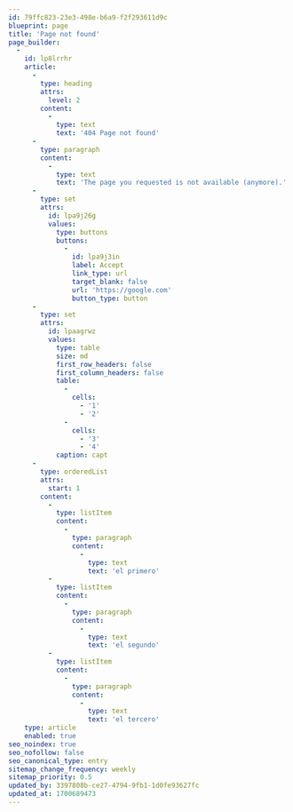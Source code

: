 ```yaml
---
id: 79ffc823-23e3-498e-b6a9-f2f293611d9c
blueprint: page
title: 'Page not found'
page_builder:
  -
    id: lp8lrrhr
    article:
      -
        type: heading
        attrs:
          level: 2
        content:
          -
            type: text
            text: '404 Page not found'
      -
        type: paragraph
        content:
          -
            type: text
            text: 'The page you requested is not available (anymore).'
      -
        type: set
        attrs:
          id: lpa9j26g
          values:
            type: buttons
            buttons:
              -
                id: lpa9j3in
                label: Accept
                link_type: url
                target_blank: false
                url: 'https://google.com'
                button_type: button
      -
        type: set
        attrs:
          id: lpaagrwz
          values:
            type: table
            size: md
            first_row_headers: false
            first_column_headers: false
            table:
              -
                cells:
                  - '1'
                  - '2'
              -
                cells:
                  - '3'
                  - '4'
            caption: capt
      -
        type: orderedList
        attrs:
          start: 1
        content:
          -
            type: listItem
            content:
              -
                type: paragraph
                content:
                  -
                    type: text
                    text: 'el primero'
          -
            type: listItem
            content:
              -
                type: paragraph
                content:
                  -
                    type: text
                    text: 'el segundo'
          -
            type: listItem
            content:
              -
                type: paragraph
                content:
                  -
                    type: text
                    text: 'el tercero'
    type: article
    enabled: true
seo_noindex: true
seo_nofollow: false
seo_canonical_type: entry
sitemap_change_frequency: weekly
sitemap_priority: 0.5
updated_by: 3397808b-ce27-4794-9fb1-1d0fe93627fc
updated_at: 1700689473
---
```

